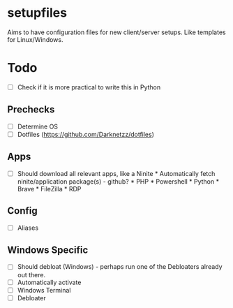 # setupfiles
Aims to have configuration files for new client/server setups. Like templates for Linux/Windows.

# Todo
- [ ] Check if it is more practical to write this in Python

## Prechecks
- [ ] Determine OS
- [ ] Dotfiles (https://github.com/Darknetzz/dotfiles)

## Apps
- [ ] Should download all relevant apps, like a Ninite
      * Automatically fetch ninite/application package(s) - github?
      * PHP
      * Powershell
      * Python
      * Brave
      * FileZilla
      * RDP

## Config
- [ ] Aliases

## Windows Specific
- [ ] Should debloat (Windows) - perhaps run one of the Debloaters already out there.
- [ ] Automatically activate
- [ ] Windows Terminal
- [ ] Debloater